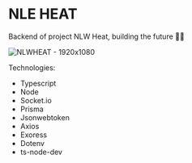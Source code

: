 # NLE HEAT

Backend of project NLW Heat, building the future 🚀🚀

![NLWHEAT - 1920x1080](https://user-images.githubusercontent.com/51973430/137939996-0fe68865-a098-4e21-8136-3171dcf21c3e.png)

Technologies:
 - Typescript
 - Node
 - Socket.io
 - Prisma
 - Jsonwebtoken
 - Axios
 - Exoress
 - Dotenv
 - ts-node-dev
